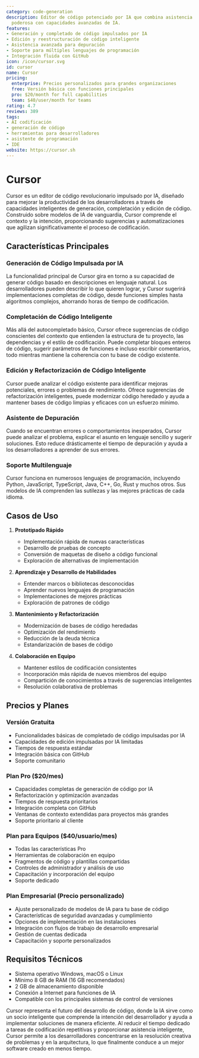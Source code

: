 ```yaml
---
category: code-generation
description: Editor de código potenciado por IA que combina asistencia de codificación
  poderosa con capacidades avanzadas de IA.
features:
- Generación y completado de código impulsados por IA
- Edición y reestructuración de código inteligente
- Asistencia avanzada para depuración
- Soporte para múltiples lenguajes de programación
- Integración fluida con GitHub
icon: /icon/cursor.svg
id: cursor
name: Cursor
pricing:
  enterprise: Precios personalizados para grandes organizaciones
  free: Versión básica con funciones principales
  pro: $20/month for full capabilities
  team: $40/user/month for teams
rating: 4.7
reviews: 389
tags:
- AI codificación
- generación de código
- herramientas para desarrolladores
- asistente de programación
- IDE
website: https://cursor.sh
---
```

# Cursor

Cursor es un editor de código revolucionario impulsado por IA, diseñado para mejorar la productividad de los desarrolladores a través de capacidades inteligentes de generación, completación y edición de código. Construido sobre modelos de IA de vanguardia, Cursor comprende el contexto y la intención, proporcionando sugerencias y automatizaciones que agilizan significativamente el proceso de codificación.

## Características Principales

### Generación de Código Impulsada por IA
La funcionalidad principal de Cursor gira en torno a su capacidad de generar código basado en descripciones en lenguaje natural. Los desarrolladores pueden describir lo que quieren lograr, y Cursor sugerirá implementaciones completas de código, desde funciones simples hasta algoritmos complejos, ahorrando horas de tiempo de codificación.

### Completación de Código Inteligente
Más allá del autocompletado básico, Cursor ofrece sugerencias de código conscientes del contexto que entienden la estructura de tu proyecto, las dependencias y el estilo de codificación. Puede completar bloques enteros de código, sugerir parámetros de funciones e incluso escribir comentarios, todo mientras mantiene la coherencia con tu base de código existente.

### Edición y Refactorización de Código Inteligente
Cursor puede analizar el código existente para identificar mejoras potenciales, errores o problemas de rendimiento. Ofrece sugerencias de refactorización inteligentes, puede modernizar código heredado y ayuda a mantener bases de código limpias y eficaces con un esfuerzo mínimo.

### Asistente de Depuración
Cuando se encuentran errores o comportamientos inesperados, Cursor puede analizar el problema, explicar el asunto en lenguaje sencillo y sugerir soluciones. Esto reduce drásticamente el tiempo de depuración y ayuda a los desarrolladores a aprender de sus errores.

### Soporte Multilenguaje
Cursor funciona en numerosos lenguajes de programación, incluyendo Python, JavaScript, TypeScript, Java, C++, Go, Rust y muchos otros. Sus modelos de IA comprenden las sutilezas y las mejores prácticas de cada idioma.

## Casos de Uso

1. **Prototipado Rápido**
   - Implementación rápida de nuevas características
   - Desarrollo de pruebas de concepto
   - Conversión de maquetas de diseño a código funcional
   - Exploración de alternativas de implementación

2. **Aprendizaje y Desarrollo de Habilidades**
   - Entender marcos o bibliotecas desconocidas
   - Aprender nuevos lenguajes de programación
   - Implementaciones de mejores prácticas
   - Exploración de patrones de código

3. **Mantenimiento y Refactorización**
   - Modernización de bases de código heredadas
   - Optimización del rendimiento
   - Reducción de la deuda técnica
   - Estandarización de bases de código

4. **Colaboración en Equipo**
   - Mantener estilos de codificación consistentes
   - Incorporación más rápida de nuevos miembros del equipo
   - Compartición de conocimientos a través de sugerencias inteligentes
   - Resolución colaborativa de problemas

## Precios y Planes

### Versión Gratuita
- Funcionalidades básicas de completado de código impulsadas por IA
- Capacidades de edición impulsadas por IA limitadas
- Tiempos de respuesta estándar
- Integración básica con GitHub
- Soporte comunitario

### Plan Pro ($20/mes)
- Capacidades completas de generación de código por IA
- Refactorización y optimización avanzadas
- Tiempos de respuesta prioritarios
- Integración completa con GitHub
- Ventanas de contexto extendidas para proyectos más grandes
- Soporte prioritario al cliente

### Plan para Equipos ($40/usuario/mes)
- Todas las características Pro
- Herramientas de colaboración en equipo
- Fragmentos de código y plantillas compartidas
- Controles de administrador y análisis de uso
- Capacitación y incorporación del equipo
- Soporte dedicado

### Plan Empresarial (Precio personalizado)
- Ajuste personalizado de modelos de IA para tu base de código
- Características de seguridad avanzadas y cumplimiento
- Opciones de implementación en las instalaciones
- Integración con flujos de trabajo de desarrollo empresarial
- Gestión de cuentas dedicada
- Capacitación y soporte personalizados

## Requisitos Técnicos

- Sistema operativo Windows, macOS o Linux
- Mínimo 8 GB de RAM (16 GB recomendados)
- 2 GB de almacenamiento disponible
- Conexión a Internet para funciones de IA
- Compatible con los principales sistemas de control de versiones

Cursor representa el futuro del desarrollo de código, donde la IA sirve como un socio inteligente que comprende la intención del desarrollador y ayuda a implementar soluciones de manera eficiente. Al reducir el tiempo dedicado a tareas de codificación repetitivas y proporcionar asistencia inteligente, Cursor permite a los desarrolladores concentrarse en la resolución creativa de problemas y en la arquitectura, lo que finalmente conduce a un mejor software creado en menos tiempo.